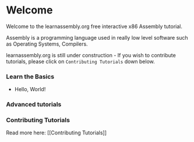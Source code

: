 # Welcome

Welcome to the learnassembly.org free interactive x86 Assembly tutorial.

Assembly is a programming language used in really low level software such as Operating Systems, Compilers.

learnassembly.org is still under construction - If you wish to contribute tutorials, please click on `Contributing Tutorials` down below.

### Learn the Basics

- Hello, World!

### Advanced tutorials

### Contributing Tutorials

Read more here: [[Contributing Tutorials]]
